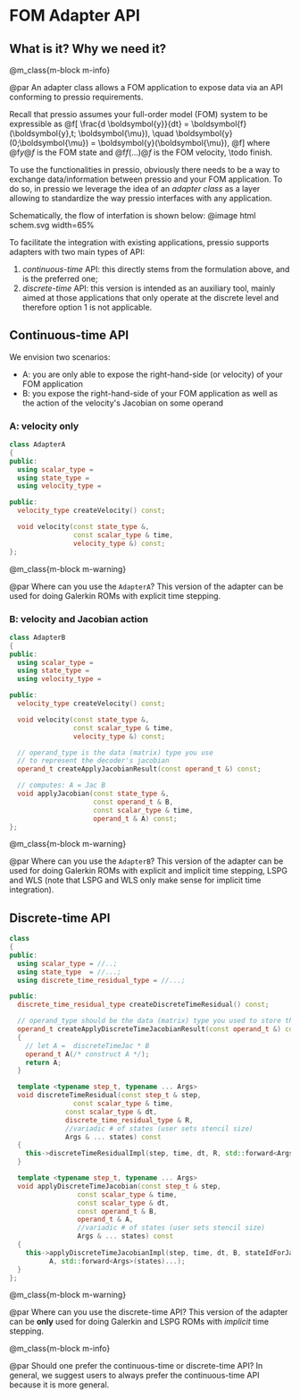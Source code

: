 
# FOM Adapter API

## What is it? Why we need it?

@m_class{m-block m-info}

@par
An adapter class allows a FOM application to expose data via an API conforming to pressio requirements.


Recall that pressio assumes your full-order model (FOM) system to be expressible as
@f[
\frac{d \boldsymbol{y}}{dt} =
\boldsymbol{f}(\boldsymbol{y},t; \boldsymbol{\mu}),
\quad \boldsymbol{y}(0;\boldsymbol{\mu}) = \boldsymbol{y}(\boldsymbol{\mu}),
@f]
where @f$y@f$ is the FOM state and @f$f(...)@f$ is the FOM velocity,
\todo finish.

To use the functionalities in pressio, obviously there needs to be
a way to exchange data/information between pressio and your FOM application.
To do so, in pressio we leverage the idea of an *adapter class* as a layer
allowing to standardize the way pressio interfaces with any application.


Schematically, the flow of interfation is shown below:
@image html schem.svg width=65%

To facilitate the integration with existing applications, pressio supports
adapters with two main types of API:
1. *continuous-time* API: this directly stems from the formulation above, and is the preferred one;
2. *discrete-time* API: this version is intended as an auxiliary tool, mainly aimed
at those applications that only operate at the discrete level and therefore option 1 is not applicable.


## Continuous-time API

We envision two scenarios:
* A: you are only able to expose the right-hand-side (or velocity) of your FOM application
* B: you expose the right-hand-side of your FOM application as well as
the action of the velocity's Jacobian on some operand

### A: velocity only
```cpp
class AdapterA
{
public:
  using scalar_type =
  using state_type =
  using velocity_type =

public:
  velocity_type createVelocity() const;

  void velocity(const state_type &,
			    const scalar_type & time,
				velocity_type &) const;
};
```

@m_class{m-block m-warning}

@par Where can you use the `AdapterA`?
This version of the adapter can be used for doing Galerkin ROMs with explicit time stepping.


### B: velocity and Jacobian action
```cpp
class AdapterB
{
public:
  using scalar_type =
  using state_type =
  using velocity_type =

public:
  velocity_type createVelocity() const;

  void velocity(const state_type &,
			    const scalar_type & time,
				velocity_type &) const;

  // operand_type is the data (matrix) type you use
  // to represent the decoder's jacobian
  operand_t createApplyJacobianResult(const operand_t &) const;

  // computes: A = Jac B
  void applyJacobian(const state_type &,
					 const operand_t & B,
					 const scalar_type & time,
					 operand_t & A) const;
};
```

@m_class{m-block m-warning}

@par Where can you use the `AdapterB`?
This version of the adapter can be used for doing Galerkin ROMs with explicit
and implicit time stepping, LSPG and WLS (note that LSPG and WLS only
make sense for implicit time integration).


## Discrete-time API

```cpp
class
{
public:
  using scalar_type = //..;
  using state_type  = //...;
  using discrete_time_residual_type = //...;

public:
  discrete_time_residual_type createDiscreteTimeResidual() const;

  // operand_type should be the data (matrix) type you used to store the basis.
  operand_t createApplyDiscreteTimeJacobianResult(const operand_t &) const
  {
    // let A =  discreteTimeJac * B
    operand_t A(/* construct A */);
    return A;
  }

  template <typename step_t, typename ... Args>
  void discreteTimeResidual(const step_t & step,
                const scalar_type & time,
              const scalar_type & dt,
              discrete_time_residual_type & R,
              //variadic # of states (user sets stencil size)
              Args & ... states) const
  {
    this->discreteTimeResidualImpl(step, time, dt, R, std::forward<Args>(states)... );
  }

  template <typename step_t, typename ... Args>
  void applyDiscreteTimeJacobian(const step_t & step,
                 const scalar_type & time,
                 const scalar_type & dt,
                 const operand_t & B,
                 operand_t & A,
                 //variadic # of states (user sets stencil size)
                 Args & ... states) const
  {
    this->applyDiscreteTimeJacobianImpl(step, time, dt, B, stateIdForJacobian,
          A, std::forward<Args>(states)...);
  }
};
```

@m_class{m-block m-warning}

@par Where can you use the discrete-time API?
This version of the adapter can be **only** used for doing Galerkin and LSPG ROMs with *implicit* time stepping.



@m_class{m-block m-info}

@par Should one prefer the continuous-time or discrete-time API?
In general, we suggest users to always prefer the continuous-time API because it is more general.
